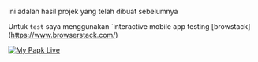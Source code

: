 ini adalah hasil projek yang telah dibuat sebelumnya

Untuk `test` saya menggunakan `interactive mobile app testing
[browstack] (https://www.browserstack.com/)

[![My Papk Live](https://res.cloudinary.com/marcomontalbano/image/upload/v1637741616/video_to_markdown/images/youtube--38v3yz6z-Vg-c05b58ac6eb4c4700831b2b3070cd403.jpg)](https://youtu.be/38v3yz6z-Vg "My Papk Live")